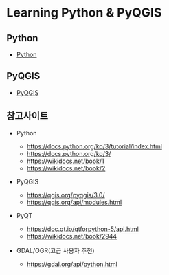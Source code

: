 # Learning Python & PyQGIS

## Python
  - [Python](Python/README.md)

## PyQGIS
  - [PyQGIS](PyQGIS/README.md)

## 참고사이트
  - Python
    - https://docs.python.org/ko/3/tutorial/index.html
    - https://docs.python.org/ko/3/
    - https://wikidocs.net/book/1
    - https://wikidocs.net/book/2
    
  - PyQGIS
    - https://qgis.org/pyqgis/3.0/
    - https://qgis.org/api/modules.html
    
  - PyQT
    - https://doc.qt.io/qtforpython-5/api.html
    - https://wikidocs.net/book/2944
    
  - GDAL/OGR(고급 사용자 추천)
    - https://gdal.org/api/python.html
